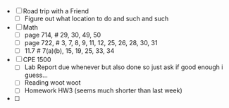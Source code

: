 - [ ] Road trip with a Friend
	- [ ] Figure out what location to do and such and such
- [ ] Math
	- [ ] page 714, # 29, 30, 49, 50
	- [ ] page 722, # 3, 7, 8, 9, 11, 12, 25, 26, 28, 30, 31 
	- [ ] 11.7 # 7(a)(b), 15, 19, 25, 33, 34
- [ ] CPE 1500
	 - [ ] Lab Report due whenever but also done so just ask if good enough i guess...
	 - [ ] Reading woot woot
	 - [ ] Homework HW3 (seems much shorter than last week)
- [ ] 